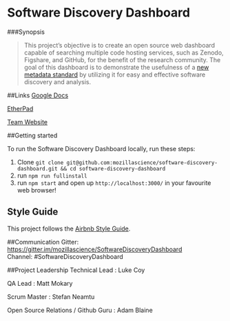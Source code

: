 # Software Discovery Dashboard

###Synopsis

>This project’s objective is to create an open source web dashboard capable of searching multiple code hosting services, such as Zenodo, Figshare, and GitHub, for the benefit of the research community. The goal of this dashboard is to demonstrate the usefulness of a [new metadata standard](https://github.com/mbjones/codemeta) by utilizing it for easy and effective software discovery and analysis.

##Links
[Google Docs](https://drive.google.com/folderview?id=0B_kNLNI7Rky0fl9hZE9xZF9GV3FVSHVqdjVSV0tONDhlV2JRcWhEZWx3cDdQaXpNY2U1SEk&usp=sharing)

[EtherPad](https://public.etherpad-mozilla.org/p/sciencelab-sdd)

[Team Website](http://mozillascience.github.io/software-discovery-dashboard/)

##Getting started

To run the Software Discovery Dashboard locally, run these steps:

1. Clone `git clone git@github.com:mozillascience/software-discovery-dashboard.git && cd software-discovery-dashboard`
2. run `npm run fullinstall`
3. run `npm start` and open up `http://localhost:3000/` in your favourite web browser!

## Style Guide
This project follows the [Airbnb Style Guide](https://github.com/airbnb/javascript).

##Communication
Gitter:  https://gitter.im/mozillascience/SoftwareDiscoveryDashboard  
Channel: #SoftwareDiscoveryDashboard

##Project Leadership
Technical Lead : Luke Coy

QA Lead : Matt Mokary

Scrum Master : Stefan Neamtu

Open Source Relations / Github Guru : Adam Blaine
